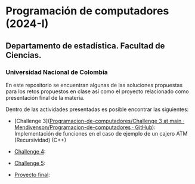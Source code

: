 # Programación de computadores (2024-I)

## Departamento de estadística. Facultad de Ciencias.

### Universidad Nacional de Colombia

En este repositorio se encuentran algunas de las soluciones propuestas para los retos propuestos en clase así como el proyecto relacionado como presentación final de la materia. 

Dentro de las actividades presentadas es posible encontrar las siguientes:

- [Challenge 3]([Programacion-de-computadores/Challenge 3 at main · Mendivenson/Programacion-de-computadores · GitHub](https://github.com/Mendivenson/Programacion-de-computadores/tree/main/Challenge%203)): Implementación de funciones en el caso de ejemplo de un cajero ATM (Recursividad) (C++) 

- [Challenge 4]():

- [Challenge 5]():

- [Proyecto final]():
